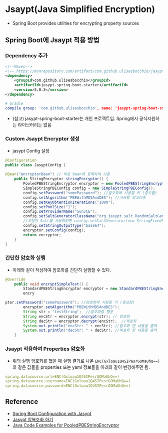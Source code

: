 # Jsaypt(Java Simplified Encryption) 
* Spring Boot provides utilities for encrypting property sources 
 
## Spring Boot에 Jsaypt 적용 방법 
### Dependency 추가 
```xml 
<!--Maven--> 
<!-- https://mvnrepository.com/artifact/com.github.ulisesbocchio/jasypt-spring-boot-starter --> 
<dependency> 
    <groupId>com.github.ulisesbocchio</groupId> 
    <artifactId>jasypt-spring-boot-starter</artifactId> 
    <version>3.0.3</version> 
</dependency> 
``` 
```yml 
# Gradle 
compile group: 'com.github.ulisesbocchio', name: 'jasypt-spring-boot-starter', version: '3.0.3' 
``` 
* (참고) jasypt-spring-boot-starter는 개인 프로젝트임. Spring에서 공식지원하는 라이브러리는 없음 
 
### Custom Jsaypt Encryptor 생성 
* jasypt Config 설정 
```java 
@Configuration 
public class JasyptConfig { 
 
@Bean("encryptorBean") // 바로 bean에 등록하여 사용 
    public StringEncryptor stringEncryptor() { 
        PooledPBEStringEncryptor encryptor = new PooledPBEStringEncryptor(); 
        SimpleStringPBEConfig config = new SimpleStringPBEConfig(); 
        config.setPassword("somePassword"); //암호화에 사용할 키 (중요함) 
        config.setAlgorithm("PBEWithMD5AndDES"); //사용할 알고리즘 
        config.setKeyObtentionIterations("1000"); 
        config.setPoolSize("1"); 
        config.setProviderName("SunJCE"); 
        config.setSaltGeneratorClassName("org.jasypt.salt.RandomSaltGenerator"); // Default salt는 RandomSaltGenerator 
        //고정된 Salt를 사용하려면 config.setSaltGenerator(new StringFixedSaltGenerator("thisFixedSalt")); 와 같이 정의 
        config.setStringOutputType("base64"); 
        encryptor.setConfig(config); 
        return encryptor; 
    } 
} 
``` 
 
### 간단한 암호화 실행 
* 아래와 같이 작성하여 암호화를 간단히 실행할 수 있다. 
```java 
@Override 
	public void encryptSimpleTest() { 
		StandardPBEStringEncryptor encryptor = new StandardPBEStringEncryptor(); 
		encry

ptor.setPassword("somePassword"); //암호화에 사용할 키 (중요함) 
		encryptor.setAlgorithm("PBEWithMD5AndDES"); 
		String str = "testString";  //암호화할 평문 
		String encStr = encryptor.encrypt(str); // 암호화 
		String decStr = encryptor.decrypt(encStr);  //복호화 
		System.out.println("encStr: " + encStr); //암호화 한 내용을 출력 
        System.out.println("decStr: " + decStr); //복호화 한 내용을 출력 
	} 
``` 
 
### Jsaypt 적용하여 Properties 암호화 
* 위의 실행 암호화를 했을 때 실행 결과로 나온 `ENC(Gxloau1Q4SIPesrGOMaUhQ==)`와 같은 값들을 properties 또는 yaml 정보들을 아래와 같이 변경해주면 됨. 
```yml 
spring.datasource.url=ENC(Gxloau1Q4SIPesrGOMaUhQ==) 
spring.datasource.username=ENC(Gxloau1Q4SIPesrGOMaUhQ==) 
spring.datasource.password=ENC(Gxloau1Q4SIPesrGOMaUhQ==) 
``` 
 
## Reference 
* [Spring Boot Configuration with Jasypt](https://www.baeldung.com/spring-boot-jasypt) 
* [Jasypt 암복호화 하기](https://luvstudy.tistory.com/67) 
* [Java Code Examples for PooledPBEStringEncryptor](https://www.programcreek.com/java-api-examples/?api=org.jasypt.encryption.pbe.PooledPBEStringEncryptor)